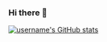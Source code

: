 ### Hi there 👋

<!--
**Usernamemp44/Usernamemp44** is a ✨ _special_ ✨ repository because its `README.md` (this file) appears on your GitHub profile.

Here are some ideas to get you started:

- 🔭 I’m currently working on ...
- 🌱 I’m currently learning ...
- 👯 I’m looking to collaborate on ...
- 🤔 I’m looking for help with ...
- 💬 Ask me about ...
- 📫 How to reach me: ...
- 😄 Pronouns: ...
- ⚡ Fun fact: ...
-->

[![username's GitHub stats](https://github-readme-stats.vercel.app/api?username=anuraghazra)](https://github.com/anuraghazra/github-readme-stats)
